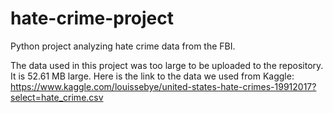 # hate-crime-project
Python project analyzing hate crime data from the FBI.

The data used in this project was too large to be uploaded to the repository. It is 52.61 MB large.
Here is the link to the data we used from Kaggle:
https://www.kaggle.com/louissebye/united-states-hate-crimes-19912017?select=hate_crime.csv
